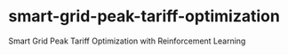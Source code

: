 # smart-grid-peak-tariff-optimization
Smart Grid Peak Tariff Optimization with Reinforcement Learning
